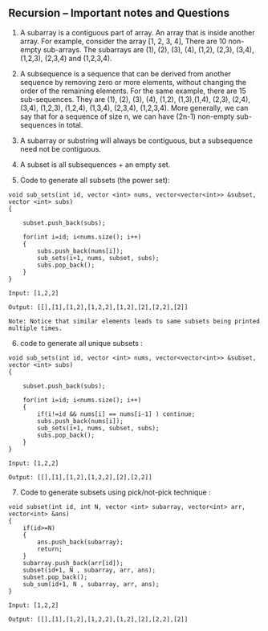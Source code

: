 ## Recursion – Important notes and Questions

1) A subarray is a contiguous part of array. An array that is inside another array. For example, consider the array [1, 2, 3, 4], There are 10 non-empty sub-arrays. The subarrays are (1), (2), (3), (4), (1,2), (2,3), (3,4), (1,2,3), (2,3,4) and (1,2,3,4).<br>

2) A subsequence is a sequence that can be derived from another sequence by removing zero or more elements, without changing the order of the remaining elements. 
For the same example, there are 15 sub-sequences. They are (1), (2), (3), (4), (1,2), (1,3),(1,4), (2,3), (2,4), (3,4), (1,2,3), (1,2,4), (1,3,4), (2,3,4), (1,2,3,4). More generally, we can say that for a sequence of size n, we can have (2n-1) non-empty sub-sequences in total. <br>

3) A subarray or substring will always be contiguous, but a subsequence need not be contiguous. <br>

4) A subset is all subsequences + an empty set. <br>

5) Code to generate all subsets (the power set):
```
void sub_sets(int id, vector <int> nums, vector<vector<int>> &subset, vector <int> subs)
{
  
    subset.push_back(subs);

    for(int i=id; i<nums.size(); i++)
    {
        subs.push_back(nums[i]);
        sub_sets(i+1, nums, subset, subs);
        subs.pop_back();
    }
}

Input: [1,2,2]

Output: [[],[1],[1,2],[1,2,2],[1,2],[2],[2,2],[2]]

Note: Notice that similar elements leads to same subsets being printed multiple times.

```
6) code to generate all unique subsets : 
```
void sub_sets(int id, vector <int> nums, vector<vector<int>> &subset, vector <int> subs)
{
  
    subset.push_back(subs);

    for(int i=id; i<nums.size(); i++)
    {
        if(i!=id && nums[i] == nums[i-1] ) continue;
        subs.push_back(nums[i]);
        sub_sets(i+1, nums, subset, subs);
        subs.pop_back();
    }
}

Input: [1,2,2]

Output: [[],[1],[1,2],[1,2,2],[2],[2,2]]

```
7) Code to generate subsets using pick/not-pick technique :
```
void subset(int id, int N, vector <int> subarray, vector<int> arr, vector<int> &ans)
{
    if(id>=N)
    {
        ans.push_back(subarray);
        return;
    }
    subarray.push_back(arr[id]);
    subset(id+1, N , subarray, arr, ans);
    subset.pop_back();
    sub_sum(id+1, N , subarray, arr, ans);
}

Input: [1,2,2]

Output: [[],[1],[1,2],[1,2,2],[1,2],[2],[2,2],[2]]
```

